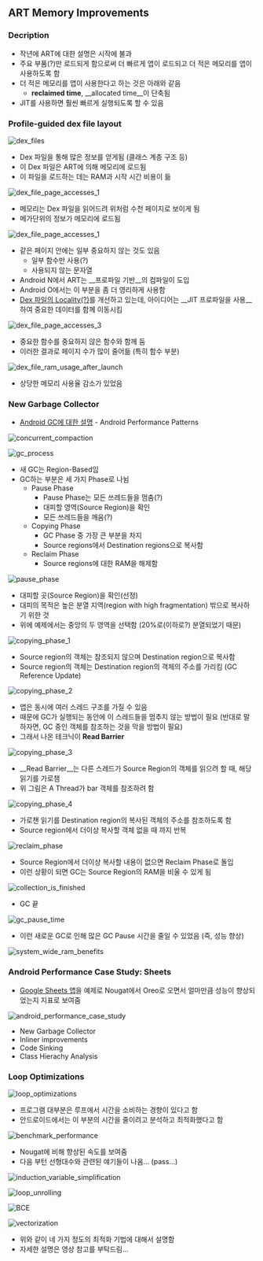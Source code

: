 ## ART Memory Improvements

### Decription

- 작년에 ART에 대한 설명은 시작에 불과
- 주요 부품(?)만 로드되게 함으로써 더 빠르게 앱이 로드되고 더 적은 메모리를 앱이 사용하도록 함
- 더 적은 메모리를 앱이 사용한다고 하는 것은 아래와 같음
  - __reclaimed time__, __allocated time__이 단축됨
- JIT를 사용하면 훨씬 빠르게 실행되도록 할 수 있음

### Profile-guided dex file layout

![dex_files](images/dex_files.png)

- Dex 파일을 통해 많은 정보를 얻게됨 (클래스 계층 구조 등)
- 이 Dex 파일은 ART에 의해 메모리에 로드됨
- 이 파일을 로드하는 데는 RAM과 시작 시간 비용이 듦

![dex_file_page_accesses_1](images/dex_file_page_accesses_1.png)

- 메모리는 Dex 파일을 읽어드려 위처럼 수천 페이지로 보이게 됨
- 메가단위의 정보가 메모리에 로드됨

![dex_file_page_accesses_1](images/dex_file_page_accesses_2.png)

- 같은 페이지 안에는 일부 중요하지 않는 것도 있음
  - 일부 함수만 사용(?)
  - 사용되지 않는 문자열
- Android N에서 ART는 __프로파일 기반__의 컴파일이 도입
- Android O에서는 이 부분을 좀 더 영리하게 사용함
- [Dex 파일의 Locality(?)]()를 개선하고 있는데,
  아이디어는 __JIT 프로파일을 사용__하여 중요한 데이터를 함께 이동시킴

![dex_file_page_accesses_3](images/dex_file_page_accesses_3.png)

- 중요한 함수를 중요하지 않은 함수와 함께 둠
- 이러한 결과로 페이지 수가 많이 줄어듦 (특히 함수 부분)

![dex_file_ram_usage_after_launch](images/dex_file_ram_usage_after_launch.png)

- 상당한 메모리 사용율 감소가 있었음

### New Garbage Collector 

- [Android GC에 대한 설명](https://www.youtube.com/watch?v=pzfzz50W5Uo&index=14&list=PLq_uWB0WqY0tVIrFZ41Wr5BZc9B_wf-XW) - Android Performance Patterns

![concurrent_compaction](images/concurrent_compaction.png)

![gc_process](images/gc_process.png)

- 새 GC는 Region-Based임
- GC하는 부분은 세 가지 Phase로 나뉨
  - Pause Phase
    - Pause Phase는 모든 쓰레드들을 멈춤(?)
    - 대피할 영역(Source Region)을 확인
    - 모든 쓰레드들을 깨움(?)
  - Copying Phase
    - GC Phase 중 가장 큰 부분을 차지
    - Source regions에서 Destination regions으로 복사함
  - Reclaim Phase
    - Source regions에 대한 RAM을 해제함

![pause_phase](images/pause_phase.png)

- 대피할 곳(Source Region)을 확인(선정)
- 대피의 목적은 높은 분열 지역(region with high fragmentation) 밖으로 복사하기 위한 것
- 위에 예제에서는 중앙의 두 영역을 선택함 (20%로(이하로?) 분열되었기 때문)

![copying_phase_1](images/copying_phase_1.png)

- Source region의 객체는 참조되지 않으며 Destination region으로 복사함
- Source region의 객체는 Destination region의 객체의 주소를 가리킴 (GC Reference Update)

![copying_phase_2](images/copying_phase_2.png)

- 앱은 동시에 여러 스레드 구조를 가질 수 있음
- 때문에 GC가 실행되는 동안에 이 스레드들을 멈추지 않는 방법이 필요
  (반대로 말하자면, GC 중인 객체를 참조하는 것을 막을 방법이 필요)
- 그래서 나온 테크닉이 __Read Barrier__

![copying_phase_3](images/copying_phase_3.png)

- __Read Barrier__는 다른 스레드가 Source Region의 객체를 읽으려 할 때,  해당 읽기를 가로챔
- 위 그림은 A Thread가 bar 객체를 참조하려 함

![copying_phase_4](images/copying_phase_4.png)

- 가로챈 읽기를 Destination region의 복사된 객체의 주소를 참조하도록 함
- Source region에서 더이상 복사할 객체 없을 때 까지 반복

![reclaim_phase](images/reclaim_phase.png)

- Source Region에서 더이상 복사할 내용이 없으면 Reclaim Phase로 돌입
- 이런 상황이 되면 GC는 Source Region의 RAM을 비울 수 있게 됨

![collection_is_finished](images/collection_is_finished.png)

- GC 끝

![gc_pause_time](images/gc_pause_time.png)

- 이런 새로운 GC로 인해 많은 GC Pause 시간을 줄일 수 있었음 (즉, 성능 향상)

![system_wide_ram_benefits](images/system_wide_ram_benefits.png)

### Android Performance Case Study: Sheets

- [Google Sheets 앱](https://play.google.com/store/apps/details?id=com.google.android.apps.docs.editors.sheets)을 예제로 Nougat에서 Oreo로 오면서 얼마만큼 성능이 향상되었는지 지표로 보여줌

![android_performance_case_study](images/android_performance_case_study.png)

- New Garbage Collector
- Inliner improvements
- Code Sinking
- Class Hierachy Analysis

### Loop Optimizations

![loop_optimizations](images/loop_optimizations.png)

- 프로그램 대부분은 루프에서 시간을 소비하는 경향이 있다고 함
- 안드로이드에서는 이 부분의 시간을 줄이려고 분석하고 최적화했다고 함

![benchmark_performance](images/benchmark_performance.png)

- Nougat에 비해 향상된 속도를 보여줌
- 다음 부턴 선형대수와 관련된 얘기들이 나옴... (pass...)

![induction_variable_simplification](images/induction_variable_simplification.png)

![loop_unrolling](images/loop_unrolling.png)

![BCE](images/BCE.png)

![vectorization](images/vectorization.png)

- 위와 같이 네 가지 정도의 최적화 기법에 대해서 설명함
- 자세한 설명은 영상 참고를 부탁드림...